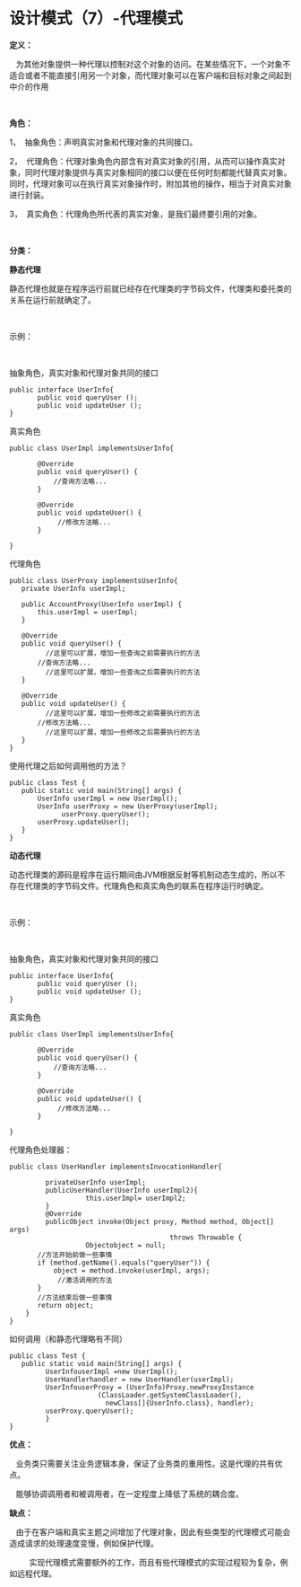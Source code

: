 # 设计模式（7）-代理模式

**定义：**

   为其他对象提供一种代理以控制对这个对象的访问。在某些情况下，一个对象不适合或者不能直接引用另一个对象，而代理对象可以在客户端和目标对象之间起到中介的作用

 

**角色：**

1，  抽象角色：声明真实对象和代理对象的共同接口。

2，  代理角色：代理对象角色内部含有对真实对象的引用，从而可以操作真实对象，同时代理对象提供与真实对象相同的接口以便在任何时刻都能代替真实对象。同时，代理对象可以在执行真实对象操作时，附加其他的操作，相当于对真实对象进行封装。

3，  真实角色：代理角色所代表的真实对象，是我们最终要引用的对象。

 

**分类：**

**静态代理**

静态代理也就是在程序运行前就已经存在代理类的字节码文件，代理类和委托类的关系在运行前就确定了。

 

示例：

 

抽象角色，真实对象和代理对象共同的接口

```
public interface UserInfo{    
       public void queryUser ();    
       public void updateUser ();      
}
```

真实角色

```
public class UserImpl implementsUserInfo{    

       @Override    
       public void queryUser() {    
           //查询方法略...          
       }    

       @Override    
       public void updateUser() {    
            //修改方法略...          
       }    

}
```

代理角色

```
public class UserProxy implementsUserInfo{    
   private UserInfo userImpl;    

   public AccountProxy(UserInfo userImpl) {    
       this.userImpl = userImpl;    
   }    

   @Override    
   public void queryUser() { 
         //这里可以扩展，增加一些查询之前需要执行的方法   
       //查询方法略...   
         //这里可以扩展，增加一些查询之后需要执行的方法         
   }    

   @Override    
   public void updateUser() {  
         //这里可以扩展，增加一些修改之前需要执行的方法    
       //修改方法略...   
         //这里可以扩展，增加一些修改之后需要执行的方法         
   }  
}
```

使用代理之后如何调用他的方法？

```
public class Test {    
   public static void main(String[] args) {    
       UserInfo userImpl = new UserImpl();     
       UserInfo userProxy = new UserProxy(userImpl);     
             userProxy.queryUser(); 
       userProxy.updateUser();        
   }    
}
```

**动态代理**

动态代理类的源码是程序在运行期间由JVM根据反射等机制动态生成的，所以不存在代理类的字节码文件。代理角色和真实角色的联系在程序运行时确定。

 

示例：

 

抽象角色，真实对象和代理对象共同的接口

```
public interface UserInfo{    
       public void queryUser ();    
       public void updateUser ();      
}
```

真实角色

```
public class UserImpl implementsUserInfo{    

       @Override    
       public void queryUser() {    
           //查询方法略...          
       }    

       @Override    
       public void updateUser() {    
            //修改方法略...          
       }    

}
```

代理角色处理器：

```
public class UserHandler implementsInvocationHandler{

         privateUserInfo userImpl;
         publicUserHandler(UserInfo userImpl2){
                   this.userImpl= userImpl2;
         }
         @Override
         publicObject invoke(Object proxy, Method method, Object[] args) 
                                        throws Throwable {
                   Objectobject = null;
       //方法开始前做一些事情
       if (method.getName().equals("queryUser")) {
           object = method.invoke(userImpl, args);
            //激活调用的方法   
       }
       //方法结束后做一些事情
       return object;
    }
}
```

如何调用（和静态代理略有不同）

```
public class Test {         
   public static void main(String[] args) {
         UserInfouserImpl =new UserImpl();
         UserHandlerhandler = new UserHandler(userImpl);
         UserInfouserProxy = (UserInfo)Proxy.newProxyInstance
                      (ClassLoader.getSystemClassLoader(),
                        newClass[]{UserInfo.class}, handler);
         userProxy.queryUser();
         }
}
```

**优点：**

   业务类只需要关注业务逻辑本身，保证了业务类的重用性。这是代理的共有优点。 

   能够协调调用者和被调用者，在一定程度上降低了系统的耦合度。

**缺点：**

   由于在客户端和真实主题之间增加了代理对象，因此有些类型的代理模式可能会造成请求的处理速度变慢，例如保护代理。

         实现代理模式需要额外的工作，而且有些代理模式的实现过程较为复杂，例如远程代理。



